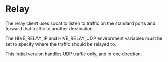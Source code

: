 # Relay
The relay client uses socat to listen to traffic on the standard ports
and forward that traffic to another destination.

The HIVE_RELAY_IP and HIVE_RELAY_UDP environment variables must be 
set to specify where the traffic should be relayed to.

This initial version handles UDP traffic only, and in one direction.

